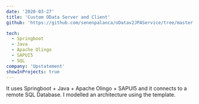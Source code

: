 ```yaml
---
date: '2020-03-27'
title: 'Custom OData Server and Client'
github: 'https://github.com/senenpalanca/oDatav2JPAService/tree/master'

tech:
  - Springboot
  - Java
  - Apache Olingo
  - SAPUI5
  - SQL
company: 'Upstatement'
showInProjects: true
---
```


It uses Springboot + Java + Apache Olingo + SAPUI5 and it connects to a remote SQL Database. I modelled an architecture using the template.
